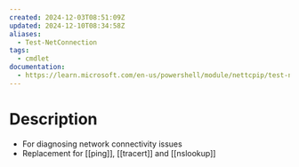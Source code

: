 ```yaml
---
created: 2024-12-03T08:51:09Z
updated: 2024-12-10T08:34:58Z
aliases:
  - Test-NetConnection
tags:
  - cmdlet
documentation:
  - https://learn.microsoft.com/en-us/powershell/module/nettcpip/test-netconnection?view=windowsserver2022-ps
---
```

# Description
- For diagnosing network connectivity issues
- Replacement for [[ping]], [[tracert]] and [[nslookup]]